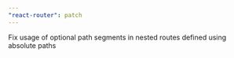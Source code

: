 ```yaml
---
"react-router": patch
---
```


Fix usage of optional path segments in nested routes defined using absolute paths

